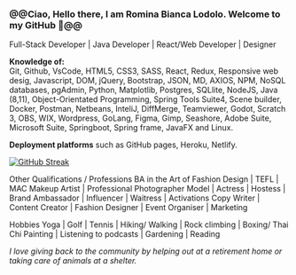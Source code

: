 <!-- [![MasterHead](your image link)](your GitHub link) -->


### @@Ciao, Hello there, I am Romina Bianca Lodolo. Welcome to my GitHub 💖@@ <br>

Full-Stack Developer | Java Developer | React/Web Developer | Designer   <br>

**Knowledge of:**  <br>
Git, Github, VsCode, HTML5, CSS3, SASS, React, Redux, Responsive web desig, Javascript, DOM, jQuery, Bootstrap, JSON, MD, AXIOS, NPM, NoSQL databases, pgAdmin, Python, Matplotlib, Postgres, SQLlite, NodeJS, Java (8,11), Object-Orientated Programming, Spring Tools Suite4, Scene builder, Docker, Postman, Netbeans, InteliJ, DiffMerge, Teamviewer, Godot, Scratch 3, OBS, WIX, Wordpress, GoLang,  Figma, Gimp, Seashore, Adobe Suite, Microsoft Suite, Springboot, Spring frame, JavaFX and Linux.

**Deployment platforms** such as GitHub pages, Heroku, Netlify.

<!-- Languages and Tools:  -->
<!-- (Icons) icons created using Figma - [link](https://www.figma.com/community/file/1017473227321155080)  -->

<!--
**rominalodolo/rominalodolo** is a ✨ _special_ ✨ repository because its `README.md` (this file) appears on your GitHub profile.

Full Stack Dev | React, Spring Framework, Java (Oracle 11 Certified)

Here are some ideas to get you started:

- 🔭 I’m currently working on ...
- 🌱 I’m currently learning ...
- 👯 I’m looking to collaborate on ...
- 🤔 I’m looking for help with ...
- 💬 Ask me about ...
- 📫 How to reach me: ...
- 😄 Pronouns: ...
- ⚡ Fun fact: ...
-->

<!-- ![Romina's GitHub stats](https://github-readme-stats.vercel.app/api?username=rominalodolo&theme=omni&show_icons=true) -->

<!-- Socials Connet w/Me -->
<!-- 
<h4 align="left">Connect with me:</h4>
<p align="left">
<a href="https://www.figma.com/@RominaLodolo" target="blank"><img align="center" src="https://cdn.jsdelivr.net/npm/simple-icons@3.0.1/icons/twitter.svg" alt="Figma Socials" height="30" width="40" /></a>
<a href="your link" target="blank"><img align="center" src="https://cdn.jsdelivr.net/npm/simple-icons@3.0.1/icons/linkedin.svg" alt="LinkedIn Socials" height="30" width="40" /></a>
<a href="your link" target="blank"><img align="center" src="https://cdn.jsdelivr.net/npm/simple-icons@3.0.1/icons/instagram.svg" alt="" height="30" width="40" /></a>
<a href="your link" target="blank"><img align="center" src="https://cdn.jsdelivr.net/npm/simple-icons@3.0.1/icons/youtube.svg" alt="" height="30" width="40" /></a>
</p> -->
<!-- 
- [x] Write a blog
- [x] Make it interesting
- [ ] Publish it 
-->


<!-- Github Streak Stats -->
[![GitHub Streak](http://github-readme-streak-stats.herokuapp.com?user=RominaLodolo&theme=jolly&hide_border=true&date_format=j%20M%5B%20Y%5D)](https://git.io/streak-stats)


Other Qualifications / Professions
BA in the Art of Fashion Design | TEFL | MAC Makeup Artist | Professional Photographer Model | Actress | Hostess | Brand Ambassador | Influencer | Waitress | Activations
Copy Writer | Content Creator | Fashion Designer | Event Organiser | Marketing 

Hobbies
Yoga | Golf | Tennis | Hiking/ Walking | Rock climbing | Boxing/ Thai Chi 
Painting | Listening to podcasts | Gardening | Reading 


_I love giving back to the community by helping out at a retirement home or taking care of animals at a shelter._

